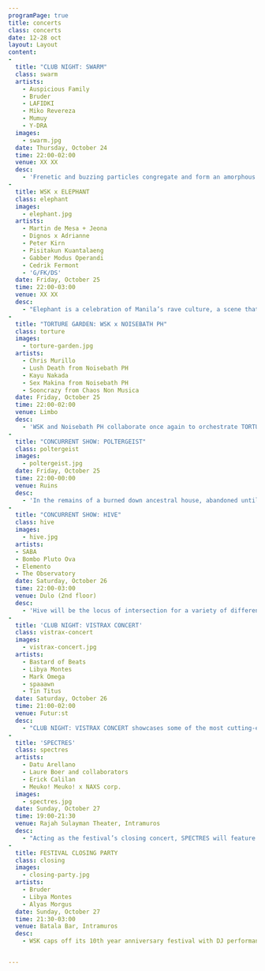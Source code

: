 ```yaml
---
programPage: true
title: concerts
class: concerts
date: 12-28 oct
layout: Layout
content:
-
  title: "CLUB NIGHT: SWARM"
  class: swarm
  artists:
    - Auspicious Family
    - Bruder
    - LAFIDKI
    - Miko Revereza
    - Mumuy
    - Y-DRA
  images:
    - swarm.jpg
  date: Thursday, October 24  
  time: 22:00-02:00
  venue: XX XX
  desc:
    - 'Frenetic and buzzing particles congregate and form an amorphous mass, simultaneously dense and evanescent. Hovering over the present, this crowd is locked in the pulse, trailing every hypnotic beat, only to be further intoxicated by a flurry of sonic collages and grainy hyperkinetic visuals. In SWARM, WSK foregrounds experimental club music and some of its diverse inflections ranging from oneiric techno to retrofuturistic groove, and psychedelic noise to ambient industrial, through the works of five different performers unified by a synesthetic predilection for hazy textures and propulsive rhythms.'
-
  title: WSK x ELEPHANT
  class: elephant
  images:
    - elephant.jpg
  artists:
    - Martin de Mesa + Jeona
    - Dignos x Adrianne
    - Peter Kirn
    - Pisitakun Kuantalaeng
    - Gabber Modus Operandi
    - Cedrik Fermont
    - 'G/FK/DS'
  date: Friday, October 25
  time: 22:00-03:00
  venue: XX XX
  desc:
    - "Elephant is a celebration of Manila’s rave culture, a scene that disregards gender norms and sexual orientations, a party where the colorful and the outrageous collide in a space that proudly welcomes it."
-
  title: "TORTURE GARDEN: WSK x NOISEBATH PH"
  class: torture
  images:
    - torture-garden.jpg
  artists:
    - Chris Murillo
    - Lush Death from Noisebath PH
    - Kayu Nakada
    - Sex Makina from Noisebath PH
    - Sooncrazy from Chaos Non Musica
  date: Friday, October 25  
  time: 22:00-02:00
  venue: Limbo  
  desc:
    - 'WSK and Noisebath PH collaborate once again to orchestrate TORTURE GARDEN, a purgatorial night of raw, visceral noise. Featuring artists from different parts of the Philippines and its neighboring territories, TORTURE GARDEN presents music as a coprophagic organism, unable to break away from a cycle of excretion and regurgitation. Equipped with contact mics, circuit-bent machines, and extended techniques, these artists — which include post-apocalyptic metal fetishists and a sleaze-and-schlock noisegrind outfit — scavenge from sonic refuse, dive neck-deep into music’s landfill, to unleash atonal and infernal torrents, test the thresholds of listeners, ultimately in pursuit of aural extremities.'
-
  title: "CONCURRENT SHOW: POLTERGEIST"
  class: poltergeist
  images:
    - poltergeist.jpg
  date: Friday, October 25
  time: 22:00-00:00  
  venue: Ruins
  desc:
    - 'In the remains of a burned down ancestral house, abandoned until its recent repurposing, creaking floorboards and harsh echoes bouncing off thick concrete walls are swallowed by otherworldly tones, glacial glissandos, and atonal shrieks. They bleed into each other, ebbing and flowing, as eight musicians — of distinct backgrounds and divergent sensibilities — continue to speak in tongues, slip in and out of time, volume, and idioms, and divine phantasmic textures from electro-acoustic mediums. Lurking from different parts of the dilapidated space, this cracked and scattered octet emits crackling static and shimmering skronks, tone clusters and sound masses, as each musician follows their own psychic streams, communally taking part in this suburban disturbance.'
-
  title: "CONCURRENT SHOW: HIVE"
  class: hive
  images:
    - hive.jpg
  artists:
  - SABA
  - Bombo Pluto Ova
  - Elemento
  - The Observatory
  date: Saturday, October 26  
  time: 22:00-03:00  
  venue: Dulo (2nd floor)
  desc:
    - 'Hive will be the locus of intersection for a variety of different hives, a site for exchange between independent bands and initiatives, a venue featuring performances by a number independent artists who work within the confines of the familiar yet are in continual pursuit of the new.'
-
  title: 'CLUB NIGHT: VISTRAX CONCERT'
  class: vistrax-concert
  images:
    - vistrax-concert.jpg
  artists:
    - Bastard of Beats
    - Libya Montes
    - Mark Omega
    - spaaawn
    - Tin Titus
  date: Saturday, October 26  
  time: 21:00-02:00
  venue: Futur:st
  desc:
    - "CLUB NIGHT: VISTRAX CONCERT showcases some of the most cutting-edge and exciting electronic musicians and DJs from Iloilo, Cebu, Roxas City, and other areas in the Visayas region performing alongside some of Manila’s most outré and left-field artists in a retro resto-bar in the heart of the bustling neighborhood of Poblacion. A show of dark industrial, minimal techno, ambient, and noise acts concurrent with the launch of the VISTRAX album, a new anthology of experimental music in the Visayas region, happening a block away at DULO."
-
  title: 'SPECTRES'
  class: spectres
  artists:
    - Datu Arellano
    - Laure Boer and collaborators
    - Erick Calilan
    - Meuko! Meuko! x NAXS corp.
  images:
    - spectres.jpg
  date: Sunday, October 27  
  time: 19:00-21:30
  venue: Rajah Sulayman Theater, Intramuros
  desc:
    - "Acting as the festival’s closing concert, SPECTRES will feature four electro-acoustic and multimedia acts, all of whom can be considered as artists working in the ambient idiom, or music which foregrounds transient textures over the rigid grids rhythm and structure imposes on sound. In an open-air theater located within the gates of a rebuilt Spanish colonial-era citadel, harmonically-rich and immersive walls of sound conjure remote atmospheres — of uncharted territories, otherworldly domains, and dystopian metropolises. Haunted by the weight of history, of centuries-long subjugation, and scarred with traces of the global catastrophe which almost obliterated it, the theater provides new dimensions to the readymade spaces often said to be evoked by ambient music."
-
  title: FESTIVAL CLOSING PARTY
  class: closing
  images:
    - closing-party.jpg
  artists:
    - Bruder
    - Libya Montes
    - Alyas Morgus
  date: Sunday, October 27  
  time: 21:30-03:00
  venue: Batala Bar, Intramuros
  desc:
    - WSK caps off its 10th year anniversary festival with DJ performances from Bruder, Libya Montes, and Alyas Morgus.


---
```


